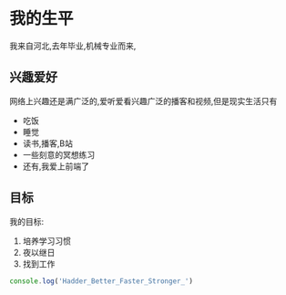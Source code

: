 #  我的生平
我来自河北,去年毕业,机械专业而来,
## 兴趣爱好
网络上兴趣还是满广泛的,爱听爱看兴趣广泛的播客和视频,但是现实生活只有
* 吃饭
* 睡觉
* 读书,播客,B站
* 一些刻意的冥想练习
* 还有,我爱上前端了
## 目标
我的目标:
1. 培养学习习惯
2. 夜以继日
3. 找到工作
```javascript
console.log('Hadder_Better_Faster_Stronger_') 
```
